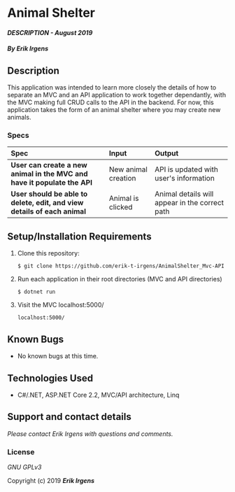 # Animal Shelter

#### _DESCRIPTION - August 2019_

#### _By **Erik Irgens**_

## Description

This application was intended to learn more closely the details of how to separate an MVC and an API application to work together dependantly, with the MVC making full CRUD calls to the API in the backend. For now, this application takes the form of an animal shelter where you may create new animals.

### Specs
| Spec | Input | Output |
| :-------------     | :------------- | :------------- |
| **User can create a new animal in the MVC and have it populate the API** | New animal creation | API is updated with user's information  |
| **User should be able to delete, edit, and view details of each animal** | Animal is clicked | Animal details will appear in the correct path  |

## Setup/Installation Requirements

1. Clone this repository:
    ```
    $ git clone https://github.com/erik-t-irgens/AnimalShelter_Mvc-API
    ```
2. Run each application in their root directories (MVC and API directories)
    ```
    $ dotnet run
    ```
3. Visit the MVC localhost:5000/
    ```
    localhost:5000/
    ```

## Known Bugs
* No known bugs at this time.

## Technologies Used
* C#/.NET, ASP.NET Core 2.2, MVC/API architecture, Linq

## Support and contact details

_Please contact Erik Irgens with questions and comments._

### License

*GNU GPLv3*

Copyright (c) 2019 **_Erik Irgens_**
